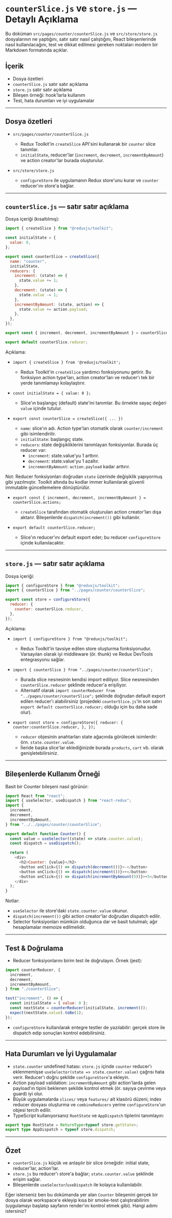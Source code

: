 # `counterSlice.js` ve `store.js` — Detaylı Açıklama

Bu doküman `src/pages/counter/counterSlice.js` ve `src/store/store.js` dosyalarının ne yaptığını, satır satır nasıl çalıştığını, React bileşenlerinde nasıl kullanılacağını, test ve dikkat edilmesi gereken noktaları modern bir Markdown formatında açıklar.

## İçerik

- Dosya özetleri
- `counterSlice.js` satır satır açıklama
- `store.js` satır satır açıklama
- Bileşen örneği: hook'larla kullanım
- Test, hata durumları ve iyi uygulamalar

---

## Dosya özetleri

- `src/pages/counter/counterSlice.js`

  - Redux Toolkit'in `createSlice` API'sini kullanarak bir `counter` slice tanımlar.
  - `initialState`, reducer'lar (`increment`, `decrement`, `incrementByAmount`) ve action creator'lar burada oluşturulur.

- `src/store/store.js`
  - `configureStore` ile uygulamanın Redux store'unu kurar ve `counter` reducer'ını store'a bağlar.

---

## `counterSlice.js` — satır satır açıklama

Dosya içeriği (kısaltılmış):

```javascript
import { createSlice } from "@reduxjs/toolkit";

const initialState = {
  value: 0,
};

export const counterSlice = createSlice({
  name: "counter",
  initialState,
  reducers: {
    increment: (state) => {
      state.value += 1;
    },
    decrement: (state) => {
      state.value -= 1;
    },
    incrementByAmount: (state, action) => {
      state.value += action.payload;
    },
  },
});

export const { increment, decrement, incrementByAmount } = counterSlice.actions;

export default counterSlice.reducer;
```

Açıklama:

- `import { createSlice } from '@reduxjs/toolkit';`

  - Redux Toolkit'in `createSlice` yardımcı fonksiyonunu getirir. Bu fonksiyon action type'ları, action creator'ları ve reducer'ı tek bir yerde tanımlamayı kolaylaştırır.

- `const initialState = { value: 0 };`

  - Slice'ın başlangıç (default) state'ini tanımlar. Bu örnekte sayaç değeri `value` içinde tutulur.

- `export const counterSlice = createSlice({ ... })`
  - `name`: slice'ın adı. Action type'ları otomatik olarak `counter/increment` gibi isimlendirilir.
  - `initialState`: başlangıç state.
  - `reducers`: state değişikliklerini tanımlayan fonksiyonlar. Burada üç reducer var:
    - `increment`: state.value'yu 1 arttırır.
    - `decrement`: state.value'yu 1 azaltır.
    - `incrementByAmount`: `action.payload` kadar arttırır.

Not: Reducer fonksiyonları doğrudan `state` üzerinde değişiklik yapıyormuş gibi yazılmıştır. Toolkit altında bu kodlar immer kullanılarak güvenli immutable güncellemelere dönüştürülür.

- `export const { increment, decrement, incrementByAmount } = counterSlice.actions;`

  - `createSlice` tarafından otomatik oluşturulan action creator'ları dışa aktarır. Bileşenlerde `dispatch(increment())` gibi kullanılır.

- `export default counterSlice.reducer;`
  - Slice'ın reducer'ını default export eder; bu reducer `configureStore` içinde kullanılacaktır.

---

## `store.js` — satır satır açıklama

Dosya içeriği:

```javascript
import { configureStore } from "@reduxjs/toolkit";
import { counterSlice } from "../pages/counter/counterSlice";

export const store = configureStore({
  reducer: {
    counter: counterSlice.reducer,
  },
});
```

Açıklama:

- `import { configureStore } from "@reduxjs/toolkit";`

  - Redux Toolkit'in tavsiye edilen store oluşturma fonksiyonudur. Varsayılan olarak iyi middleware (ör. thunk) ve Redux DevTools entegrasyonu sağlar.

- `import { counterSlice } from "../pages/counter/counterSlice";`

  - Burada slice nesnesinin kendisi import ediliyor. Slice nesnesinden `counterSlice.reducer` şeklinde reducer'a erişiliyor.
  - Alternatif olarak `import counterReducer from "../pages/counter/counterSlice";` şeklinde doğrudan default export edilen reducer'ı alabilirsiniz (projedeki `counterSlice.js`'in son satırı `export default counterSlice.reducer;` olduğu için bu daha sade olur).

- `export const store = configureStore({ reducer: { counter:counterSlice.reducer, }, });`
  - `reducer` objesinin anahtarları state ağacında görülecek isimlerdir: örn. `state.counter.value`.
  - İleride başka slice'lar eklediğinizde burada `products`, `cart` vb. olarak genişletebilirsiniz.

---

## Bileşenlerde Kullanım Örneği

Basit bir Counter bileşeni nasıl görünür:

```javascript
import React from "react";
import { useSelector, useDispatch } from "react-redux";
import {
  increment,
  decrement,
  incrementByAmount,
} from "../../pages/counter/counterSlice";

export default function Counter() {
  const value = useSelector((state) => state.counter.value);
  const dispatch = useDispatch();

  return (
    <div>
      <h2>Counter: {value}</h2>
      <button onClick={() => dispatch(decrement())}>-</button>
      <button onClick={() => dispatch(increment())}>+</button>
      <button onClick={() => dispatch(incrementByAmount(5))}>+5</button>
    </div>
  );
}
```

Notlar:

- `useSelector` ile store'daki `state.counter.value` okunur.
- `dispatch(increment())` gibi action creator'lar doğrudan dispatch edilir.
- Selector fonksiyonları mümkün olduğunca dar ve basit tutulmalı; ağır hesaplamalar memoize edilmelidir.

---

## Test & Doğrulama

- Reducer fonksiyonlarını birim test ile doğrulayın. Örnek (jest):

```javascript
import counterReducer, {
  increment,
  decrement,
  incrementByAmount,
} from "./counterSlice";

test("increment", () => {
  const initialState = { value: 0 };
  const nextState = counterReducer(initialState, increment());
  expect(nextState.value).toBe(1);
});
```

- `configureStore` kullanılarak entegre testler de yazılabilir: gerçek store ile dispatch edip sonuçları kontrol edebilirsiniz.

---

## Hata Durumları ve İyi Uygulamalar

- `state.counter` undefined hatası: `store.js` içinde `counter` reducer'ı eklenmemişse `useSelector(state => state.counter.value)` çağrısı hata verir. Reducer'ı doğru şekilde `configureStore`'a ekleyin.
- Action payload validation: `incrementByAmount` gibi action'larda gelen payload'ın tipini beklenen şekilde kontrol etmek (ör. sayıya çevirme veya guard) iyi olur.
- Büyük uygulamalarda `slices/` veya `features/` alt klasörü düzeni; index reducer dosyası oluşturma ve `combineReducers` yerine `configureStore`'un objesi tercih edilir.
- TypeScript kullanıyorsanız `RootState` ve `AppDispatch` tiplerini tanımlayın:

```ts
export type RootState = ReturnType<typeof store.getState>;
export type AppDispatch = typeof store.dispatch;
```

---

## Özet

- `counterSlice.js` küçük ve anlaşılır bir slice örneğidir: initial state, reducer'lar, action'lar.
- `store.js` bu reducer'ı store'a bağlar; `state.counter.value` şeklinde erişim sağlar.
- Bileşenlerde `useSelector`/`useDispatch` ile kolayca kullanılabilir.

Eğer isterseniz ben bu dokümanda yer alan `Counter` bileşenini gerçek bir dosya olarak workspace'e ekleyip kısa bir smoke-test çalıştırabilirim (uygulamayı başlatıp sayfanın render'ını kontrol etmek gibi). Hangi adımı istersiniz?
